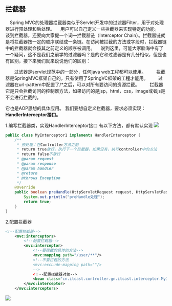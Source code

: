 ## 拦截器
&emsp;Spring MVC的处理器拦截器类似于Servlet开发中的过滤器Filter，用于对处理器进行预处理和后处理。
&emsp;用户可以自己定义一些拦截器来实现特定的功能。
&emsp;谈到拦截器，还要向大家提一个词—拦截器链（Interceptor Chain）。拦截器链就是将拦截器按一定的顺序联结成一条链。在访问被拦截的方法或字段时，拦截器链中的拦截器就会按其之前定义的顺序被调用。
&emsp;说到这里，可能大家脑海中有了一个疑问，这不是我们之前学的过滤器吗？是的它和过滤器是有几分相似，但是也有区别，接下来我们就来说说他们的区别：

&emsp;&emsp;过滤器是servlet规范中的一部分，任何java web工程都可以使用。
&emsp;&emsp;拦截器是SpringMVC框架自己的，只有使用了SpringVC框架的工程才能用。
&emsp;&emsp;过滤器在url-pattern中配置了/*之后，可以对所有要访问的资源拦截。
&emsp;&emsp;拦截器它是只会拦截访问的控制器方法，如果访问的是jsp，html，css，image或者js是不会进行拦截的。

它也是AOP思想的具体应用。
我们要想自定义拦截器，要求必须实现：**HandlerInterceptor接口。**

1.编写拦截器类，实现HandlerInterceptor接口
有以下方法，都有默认实现
<img src="https://gitee.com/zero049/MyNoteImages/raw/master/Annotation 2020-04-14 145756.png">

```java
public class MyInterceptor1 implements HandlerInterceptor {
    /**
     * 预处理：在Controller方法之前
     * return true放行，执行下一个拦截器，如果没有，执行controlLer中的方法
     * return false不放行
     * @param request
     * @param response
     * @param handler
     * @return
     * @throws Exception
     */
    @Override
    public boolean preHandle(HttpServletRequest request, HttpServletResponse response, Object handler) throws Exception {
        System.out.println("preHandle处理");
        return true;
    }
}
```

2.配置拦截器
```xml
<!--配置拦截器-->
    <mvc:interceptors>
        <!--配置拦截器-->
        <mvc:interceptor>
            <!--要拦截的具体的方法-->
            <mvc:mapping path="/user/**"/>
            <!--不要拦截的方法
            <mvc:excLude-mapping path=""/>
            -->
            <！--配置拦截器对象-->
            <bean class="cn.itcast.controller.gn.itcast.interceptor.MyInterceptorl"/>
        </mvc:interceptor>
    </mvc:interceptors>
```
<img src="https://gitee.com/zero049/MyNoteImages/raw/master/Annotation 2020-04-14 151012.png">
